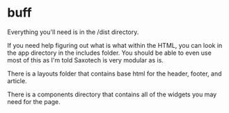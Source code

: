 # buff

Everything you'll need is in the /dist directory. 

If you need help figuring out what is what within the HTML, you can look in the app directory in the includes folder. You should be able to even use most of this as I'm told Saxotech is very modular as is. 

There is a layouts folder that contains base html for the header, footer, and article.

There is a components directory that contains all of the widgets you may need for the page.
